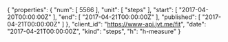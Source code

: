 {
  "properties": {
    "num": [
      5566
    ],
    "unit": [
      "steps"
    ],
    "start": [
      "2017-04-20T00:00:00Z"
    ],
    "end": [
      "2017-04-21T00:00:00Z"
    ],
    "published": [
      "2017-04-21T00:00:00Z"
    ]
  },
  "client_id": "https://www-api.jvt.me/fit",
  "date": "2017-04-21T00:00:00Z",
  "kind": "steps",
  "h": "h-measure"
}
